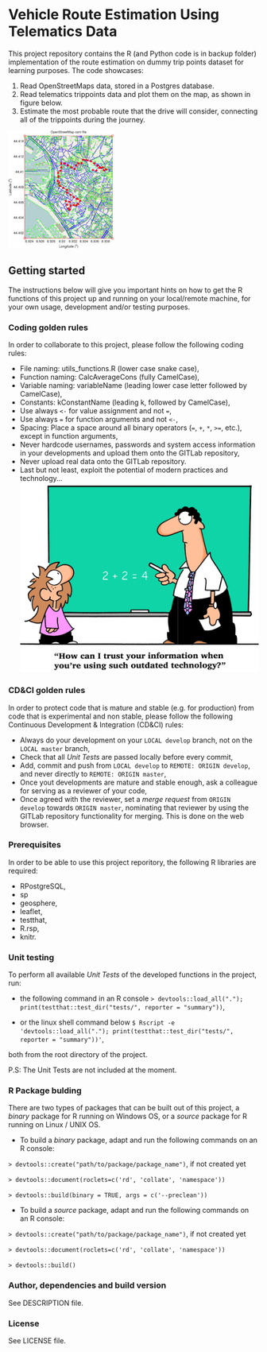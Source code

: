 # Vehicle Route Estimation Using Telematics Data
This project repository contains the R (and Python code is in backup folder) implementation of the route estimation on dummy trip points dataset for learning purposes. The code showcases:

1.  Read OpenStreetMaps data, stored in a Postgres database.
2.  Read telematics trippoints data and plot them on the map, as shown in figure below.
3.  Estimate the most probable route that the drive will consider, connecting all of the trippoints during the journey.

![Alt text](exmp_trippoints.jpg?raw=true? "Example Trippoints")


## Getting started
The instructions below will give you important hints on how to get the R 
functions of this project up and running on your local/remote machine, for your 
own usage, development and/or testing purposes.


### Coding golden rules
In order to collaborate to this project, please follow the following coding 
rules:
* File naming: utils_functions.R (lower case snake case),
* Function naming: CalcAverageCons (fully CamelCase),
* Variable naming: variableName (leading lower case letter followed by CamelCase),
* Constants: kConstantName (leading k, followed by CamelCase),
* Use always ``` <- ``` for value assignment and not ``` = ```,
* Use always ``` = ``` for function arguments and not ``` <- ```,
* Spacing: Place a space around all binary operators (``` = ```, ``` + ```, ``` * ```, ``` >= ```, etc.), except in function arguments,
* Never hardcode usernames, passwords and system access information in your 
developments and upload them onto the GITLab repository,
* Never upload real data onto the GITLab repository.
* Last but not least, exploit the potential of modern practices and technology...
![Alt text](out_tech.jpg?raw=true? "Outdated Technology")


### CD&CI golden rules
In order to protect code that is mature and stable (e.g. for production) from 
code that is experimental and non stable, please follow the following Continuous 
Development & Integration (CD&CI) rules:
* Always do your development on your ```LOCAL develop``` branch, not on the 
```LOCAL master``` branch,
* Check that all *Unit Tests* are passed locally before every commit,
* Add, commit and push from ```LOCAL develop``` to ```REMOTE: ORIGIN develop```, 
and never directly to ```REMOTE: ORIGIN master```,
* Once yout developments are mature and stable enough, ask a colleague for 
serving as a reviewer of your code,
* Once agreed with the reviewer, set a *merge request* from ```ORIGIN develop``` 
towards ```ORIGIN master```, nominating that reviewer by using the GITLab 
repository functionality for merging. This is done on the web browser.


### Prerequisites
In order to be able to use this project reporitory, the following R libraries 
are required:
* RPostgreSQL,
* sp
* geosphere,
* leaflet,
* testthat,
* R.rsp,
* knitr.

### Unit testing
To perform all available *Unit Tests* of the developed functions in the project, 
run:

* the following command in an R console
```> devtools::load_all("."); print(testthat::test_dir("tests/", reporter = "summary"))```,

* or the linux shell command below
```$ Rscript -e 'devtools::load_all("."); print(testthat::test_dir("tests/", reporter = "summary"))'```,

both from the root directory of the project.

P.S: The Unit Tests are not included at the moment.


### R Package bulding
There are two types of packages that can be built out of this project, a 
*binary* package for R running on Windows OS, or a *source* package for R 
running on Linux / UNIX OS. 

* To build a *binary* package, adapt and run the following commands 
on an R console:

```> devtools::create("path/to/package/package_name")```, if not created yet

```> devtools::document(roclets=c('rd', 'collate', 'namespace'))```

```> devtools::build(binary = TRUE, args = c('--preclean'))```

* To build a *source* package, adapt and run the following commands 
on an R console:

```> devtools::create("path/to/package/package_name")```, if not created yet

```> devtools::document(roclets=c('rd', 'collate', 'namespace'))```

```> devtools::build()```


### Author, dependencies  and build version
See DESCRIPTION file.

### License
See LICENSE file.

